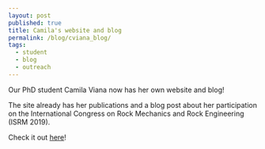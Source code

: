 ```yaml
---
layout: post
published: true
title: Camila's website and blog
permalink: /blog/cviana_blog/
tags:
  - student
  - blog
  - outreach
---
```


Our PhD student Camila Viana now has her own website and blog! 

The site already has her publications and a blog post about her participation on the International Congress on Rock Mechanics and Rock Engineering (ISRM 2019). 

Check it out [here](https://cdviana.github.io/)!

&nbsp;
&nbsp;

